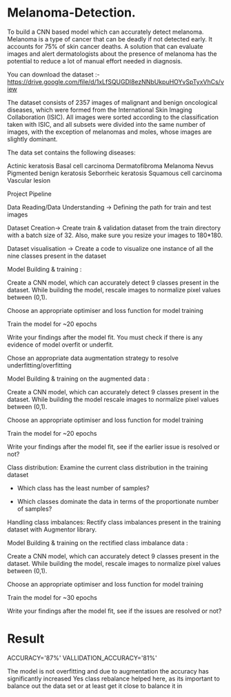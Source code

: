 # Melanoma-Detection.
To build a CNN based model which can accurately detect melanoma. Melanoma is a type of cancer that can be deadly if not detected early. It accounts for 75% of skin cancer deaths. A solution that can evaluate images and alert dermatologists about the presence of melanoma has the potential to reduce a lot of manual effort needed in diagnosis.

You can download the dataset :- https://drive.google.com/file/d/1xLfSQUGDl8ezNNbUkpuHOYvSpTyxVhCs/view

The dataset consists of 2357 images of malignant and benign oncological diseases, which were formed from the International Skin Imaging Collaboration (ISIC). All images were sorted according to the classification taken with ISIC, and all subsets were divided into the same number of images, with the exception of melanomas and moles, whose images are slightly dominant.


The data set contains the following diseases:

Actinic keratosis
Basal cell carcinoma
Dermatofibroma
Melanoma
Nevus
Pigmented benign keratosis
Seborrheic keratosis
Squamous cell carcinoma
Vascular lesion

Project Pipeline

Data Reading/Data Understanding → Defining the path for train and test images

Dataset Creation→ Create train & validation dataset from the train directory with a batch size of 32. Also, make sure you resize your images to 180*180.

Dataset visualisation → Create a code to visualize one instance of all the nine classes present in the dataset 

Model Building & training : 
 
Create a CNN model, which can accurately detect 9 classes present in the dataset. While building the model, rescale images to normalize pixel values between (0,1).

Choose an appropriate optimiser and loss function for model training

Train the model for ~20 epochs

Write your findings after the model fit. You must check if there is any evidence of model overfit or underfit.

Chose an appropriate data augmentation strategy to resolve underfitting/overfitting 

Model Building & training on the augmented data :

Create a CNN model, which can accurately detect 9 classes present in the dataset. While building the model rescale images to normalize pixel values between (0,1).

Choose an appropriate optimiser and loss function for model training

Train the model for ~20 epochs

Write your findings after the model fit, see if the earlier issue is resolved or not?

Class distribution: Examine the current class distribution in the training dataset 

- Which class has the least number of samples?

- Which classes dominate the data in terms of the proportionate number of samples?

Handling class imbalances: Rectify class imbalances present in the training dataset with Augmentor library.

Model Building & training on the rectified class imbalance data :

Create a CNN model, which can accurately detect 9 classes present in the dataset. While building the model, rescale images to normalize pixel values between (0,1).

Choose an appropriate optimiser and loss function for model training

Train the model for ~30 epochs

Write your findings after the model fit, see if the issues are resolved or not?

# Result 
ACCURACY='87%'
VALLIDATION_ACCURACY='81%'

The model is not overfitting and due to augmentation the accuracy has significantly increased
Yes class rebalance helped here, as its important to balance out the data set or at least get it close to balance it in
